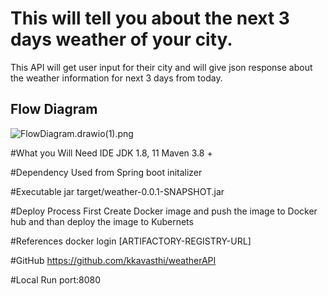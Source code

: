 
# This will tell you about the next 3 days weather of your city.

This API will get user input for their city and will give json response about the weather information for next 3 days from today.


## Flow Diagram
![FlowDiagram.drawio(1).png](..%2F..%2FFlowDiagram.drawio%281%29.png)

#What you Will Need
IDE
JDK 1.8, 11
Maven 3.8 +

#Dependency
Used from Spring boot initalizer

#Executable jar
target/weather-0.0.1-SNAPSHOT.jar

#Deploy Process
First Create Docker image and push the image to Docker hub and than deploy the image to Kubernets

#References
docker login [ARTIFACTORY-REGISTRY-URL]

#GitHub
https://github.com/kkavasthi/weatherAPI

#Local Run
port:8080

